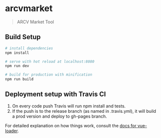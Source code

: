 # arcvmarket

> ARCV Market Tool

## Build Setup

``` bash
# install dependencies
npm install

# serve with hot reload at localhost:8080
npm run dev

# build for production with minification
npm run build
```

## Deployment setup with Travis CI

1. On every code push Travis will run npm install and tests.
2. If the push is to the release branch (as named in .travis.yml), it will build a prod version and deploy to gh-pages branch.

For detailed explanation on how things work, consult the [docs for vue-loader](http://vuejs.github.io/vue-loader).
